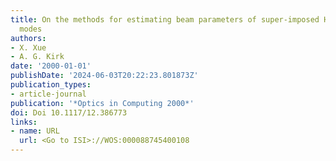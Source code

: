 ```yaml
---
title: On the methods for estimating beam parameters of super-imposed Hermite-Gaussian
  modes
authors:
- X. Xue
- A. G. Kirk
date: '2000-01-01'
publishDate: '2024-06-03T20:22:23.801873Z'
publication_types:
- article-journal
publication: '*Optics in Computing 2000*'
doi: Doi 10.1117/12.386773
links:
- name: URL
  url: <Go to ISI>://WOS:000088745400108
---
```

